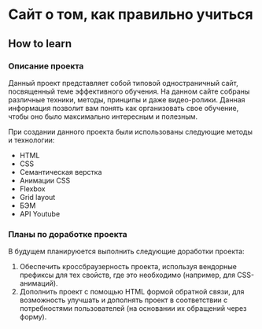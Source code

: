 # Сайт о том, как правильно учиться
## How to learn

### Описание проекта
  Данный проект представляет собой типовой одностраничный сайт, посвященный теме эффективного
  обучения. На данном сайте собраны различные техники, методы, принципы и  даже видео-ролики.
  Данная информация позволит вам понять как организовать свое обучение, чтобы оно было максимально
  интересным и полезным.

  При создании данного проекта были использованы следующие методы и технологии:
  * HTML
  * CSS
  * Семантическая верстка
  * Анимации CSS
  * Flexbox
  * Grid layout
  * БЭМ
  * API Youtube

### Планы по доработке проекта
   В будущем планируюется выполнить следующие доработки проекта:
   1. Обеспечить кроссбраузерность проекта, используя вендорные префиксы для тех свойств, где это
   необходимо (например, для CSS-анимаций).
   2. Дополнить проект с помощью HTML формой обратной связи, для возможность улучшать и дополнять
   проект в соответствии с потребностями пользователей (на основании  их обращений через форму).

